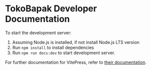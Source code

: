# TokoBapak Developer Documentation

To start the development server:
1. Assuming Node.js is installed, if not install Node.js LTS version 
2. Run `npm install` to install dependencies
3. Run `npm run docs:dev` to start development server.

For further documentation for VitePress, refer to [their documentation](https://vitepress.dev/).